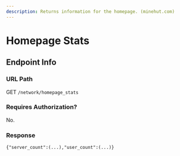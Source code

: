 ```yaml
---
description: Returns information for the homepage. (minehut.com)
---
```


# Homepage Stats

## Endpoint Info

### URL Path

GET `/network/homepage_stats`

### Requires Authorization?

No.

### Response

`{"server_count":(...),"user_count":(...)}`

